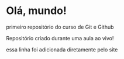 # Olá, mundo!
 primeiro repositório do curso de Git e Github

Repositório criado durante uma aula ao vivo!

essa linha foi adicionada diretamente pelo site
